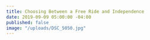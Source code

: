 ```yaml
---
title: Choosing Between a Free Ride and Independence
date: 2019-09-09 05:00:00 -04:00
published: false
image: "/uploads/DSC_5050.jpg"
---
```



